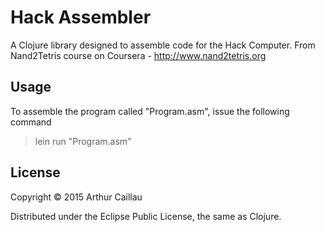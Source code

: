 # Hack Assembler

A Clojure library designed to assemble code for the Hack Computer.
From Nand2Tetris course on Coursera - http://www.nand2tetris.org

## Usage

To assemble the program called "Program.asm", issue the following command
> lein run "Program.asm"

## License

Copyright © 2015 Arthur Caillau

Distributed under the Eclipse Public License, the same as Clojure.
